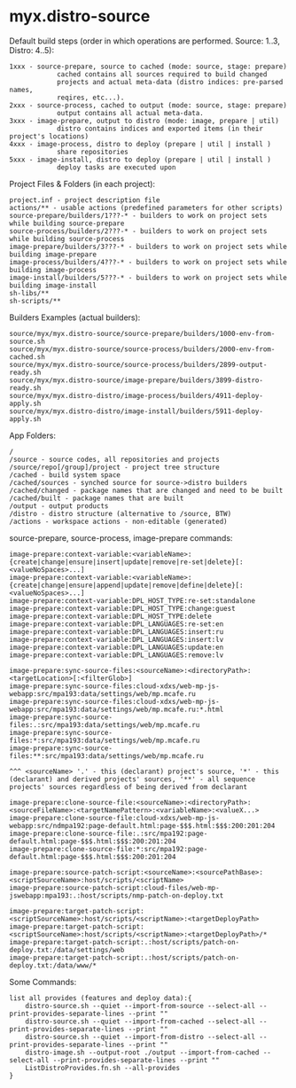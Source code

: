 # myx.distro-source

Default build steps (order in which operations are performed. Source: 1..3, Distro: 4..5):

	1xxx - source-prepare, source to cached (mode: source, stage: prepare) 
				cached contains all sources required to build changed 
				projects and actual meta-data (distro indices: pre-parsed names, 
				reqires, etc...).
	2xxx - source-process, cached to output (mode: source, stage: prepare)
				output contains all actual meta-data.
	3xxx - image-prepare, output to distro (mode: image, prepare | util)
				distro contains indices and exported items (in their project's locations)
	4xxx - image-process, distro to deploy (prepare | util | install )
				share repositories
	5xxx - image-install, distro to deploy (prepare | util | install )
				deploy tasks are executed upon


Project Files & Folders (in each project):

	project.inf - project description file
	actions/** - usable actions (predefined parameters for other scripts)
	source-prepare/builders/1???-* - builders to work on project sets while building source-prepare
	source-process/builders/2???-* - builders to work on project sets while building source-process
	image-prepare/builders/3???-* - builders to work on project sets while building image-prepare
	image-process/builders/4???-* - builders to work on project sets while building image-process
	image-install/builders/5???-* - builders to work on project sets while building image-install
	sh-libs/**
	sh-scripts/**

Builders Examples (actual builders):

	source/myx/myx.distro-source/source-prepare/builders/1000-env-from-source.sh
	source/myx/myx.distro-source/source-process/builders/2000-env-from-cached.sh
	source/myx/myx.distro-source/source-process/builders/2899-output-ready.sh
	source/myx/myx.distro-source/image-prepare/builders/3899-distro-ready.sh
	source/myx/myx.distro-distro/image-process/builders/4911-deploy-apply.sh
	source/myx/myx.distro-distro/image-install/builders/5911-deploy-apply.sh

App Folders:

	/
	/source - source codes, all repositories and projects
	/source/repo[/group]/project - project tree structure
	/cached - build system space
	/cached/sources - synched source for source->distro builders
	/cached/changed - package names that are changed and need to be built
	/cached/built - package names that are built
	/output - output products
	/distro - distro structure (alternative to /source, BTW)
	/actions - workspace actions - non-editable (generated)


source-prepare, source-process, image-prepare commands:

	image-prepare:context-variable:<variableName>:{create|change|ensure|insert|update|remove|re-set|delete}[:<valueNoSpaces>...]
	image-prepare:context-variable:<variableName>:{create|change|ensure|append|update|remove|define|delete}[:<valueNoSpaces>...]
	image-prepare:context-variable:DPL_HOST_TYPE:re-set:standalone
	image-prepare:context-variable:DPL_HOST_TYPE:change:guest
	image-prepare:context-variable:DPL_HOST_TYPE:delete
	image-prepare:context-variable:DPL_LANGUAGES:re-set:en
	image-prepare:context-variable:DPL_LANGUAGES:insert:ru
	image-prepare:context-variable:DPL_LANGUAGES:insert:lv
	image-prepare:context-variable:DPL_LANGUAGES:update:en
	image-prepare:context-variable:DPL_LANGUAGES:remove:lv

	image-prepare:sync-source-files:<sourceName>:<directoryPath>:<targetLocation>[:<filterGlob>]
	image-prepare:sync-source-files:cloud-xdxs/web-mp-js-webapp:src/mpa193:data/settings/web/mp.mcafe.ru
	image-prepare:sync-source-files:cloud-xdxs/web-mp-js-webapp:src/mpa193:data/settings/web/mp.mcafe.ru:*.html
	image-prepare:sync-source-files:.:src/mpa193:data/settings/web/mp.mcafe.ru
	image-prepare:sync-source-files:*:src/mpa193:data/settings/web/mp.mcafe.ru
	image-prepare:sync-source-files:**:src/mpa193:data/settings/web/mp.mcafe.ru

	^^^ <sourceName> '.' - this (declarant) project's source, '*' - this (declarant) and derived projects' sources, '**' - all sequence projects' sources regardless of being derived from declarant

	image-prepare:clone-source-file:<sourceName>:<directoryPath>:<sourceFileName>:<targetNamePattern>:<variableName>:<valueX...>
	image-prepare:clone-source-file:cloud-xdxs/web-mp-js-webapp:src/ndmpa192:page-default.html:page-$$$.html:$$$:200:201:204
	image-prepare:clone-source-file:.:src/mpa192:page-default.html:page-$$$.html:$$$:200:201:204
	image-prepare:clone-source-file:*:src/mpa192:page-default.html:page-$$$.html:$$$:200:201:204

	image-prepare:source-patch-script:<sourceName>:<sourcePathBase>:<scriptSourceName>:host/scripts/<scriptName>
	image-prepare:source-patch-script:cloud-files/web-mp-jswebapp:mpa193:.:host/scripts/nmp-patch-on-deploy.txt

	image-prepare:target-patch-script:<scriptSourceName>:host/scripts/<scriptName>:<targetDeployPath>
	image-prepare:target-patch-script:<scriptSourceName>:host/scripts/<scriptName>:<targetDeployPath>/*
	image-prepare:target-patch-script:.:host/scripts/patch-on-deploy.txt:/data/settings/web
	image-prepare:target-patch-script:.:host/scripts/patch-on-deploy.txt:/data/www/*
	


Some Commands:

	list all provides (features and deploy data):{
		distro-source.sh --quiet --import-from-source --select-all --print-provides-separate-lines --print ""
		distro-source.sh --quiet --import-from-cached --select-all --print-provides-separate-lines --print ""
		distro-source.sh --quiet --import-from-distro --select-all --print-provides-separate-lines --print ""
		distro-image.sh --output-root ./output --import-from-cached --select-all --print-provides-separate-lines --print ""
		ListDistroProvides.fn.sh --all-provides
	}

